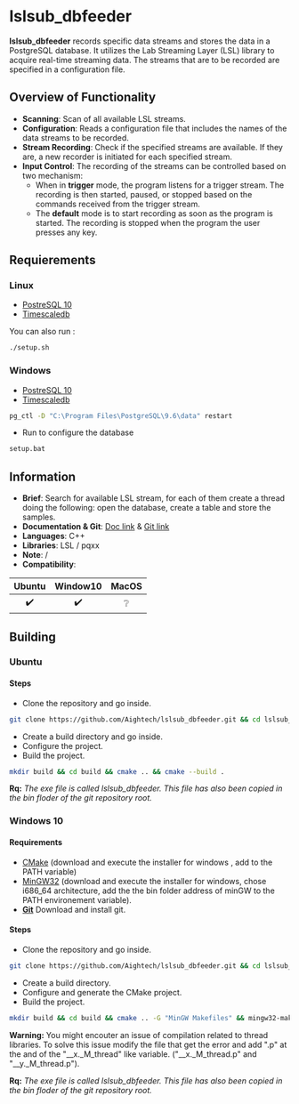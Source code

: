 # lslsub_dbfeeder

**lslsub_dbfeeder**  records specific data streams and stores the data in a PostgreSQL database. It utilizes the Lab Streaming Layer (LSL) library to acquire real-time streaming data. The streams that are to be recorded are specified in a configuration file.

## Overview of Functionality

- **Scanning**: Scan of all available LSL streams.
- **Configuration**: Reads a configuration file that includes the names of the data streams to be recorded.
- **Stream Recording**: Check if the specified streams are available. If they are, a new recorder is initiated for each specified stream.
- **Input Control**: The recording of the streams can be controlled based on two mechanism:
    - When in **trigger** mode, the program listens for a trigger stream. The recording is then started, paused, or stopped based on the commands received from the trigger stream.
    - The **default** mode is to start recording as soon as the program is started. The recording is stopped when the program the user presses any key.

## Requierements
### Linux
- [PostreSQL 10](https://www.postgresql.org/download)
- [Timescaledb](https://docs.timescale.com/v0.9/getting-started/installation/linux/installation-apt-ubuntu)

You can also run :
```bash
./setup.sh
```

### Windows
- [PostreSQL 10](https://www.postgresql.org/download/windows/)
- [Timescaledb](https://docs.timescale.com/v0.9/getting-started/installation/windows/installation-windows)
```bash 
pg_ctl -D "C:\Program Files\PostgreSQL\9.6\data" restart
```
- Run to configure the database
```bash
setup.bat
```

## Information
- **Brief**: Search for available LSL stream, for each of them create a thread doing the following: open the database, create a table and store the samples.
- **Documentation & Git**: [Doc link](https://aightech.github.io/lslsub_dbfeeder/html/index.html) & [Git link](https://github.com/Aightech/lslsub_dbfeeder)
- **Languages**: C++
- **Libraries**: LSL / pqxx
- **Note**: /
- **Compatibility**:

| Ubuntu           | Window10         | MacOS            |
|:----------------:|:----------------:|:----------------:|
|:heavy_check_mark:|:heavy_check_mark:|:grey_question:   |


## Building
### Ubuntu
#### Steps
- Clone the repository and go inside.
```bash
git clone https://github.com/Aightech/lslsub_dbfeeder.git && cd lslsub_dbfeeder
```
- Create a build directory and go inside.
- Configure the project.
- Build the project.
```bash
mkdir build && cd build && cmake .. && cmake --build .
```

**Rq:** *The exe file is called lslsub_dbfeeder. This file has also been copied in the bin floder of the git repository root.*

### Windows 10
#### **Requirements**
- [CMake](https://cmake.org/download/) (download and execute the installer for windows , add to the PATH variable)
- [MinGW32](https://sourceforge.net/projects/mingw-w64/) (download and execute the installer for windows, chose i686_64 architecture, add the the bin folder address of minGW to the PATH environement variable).
- [**Git**](https://git-for-windows.github.io/) Download and install git.
#### Steps
- Clone the repository and go inside.
```bash
git clone https://github.com/Aightech/lslsub_dbfeeder.git && cd lslsub_dbfeeder
```
- Create a build directory.
- Configure and generate the CMake project.
- Build the project.
```bash
mkdir build && cd build && cmake .. -G "MinGW Makefiles" && mingw32-make
```
**Warning:** You might encouter an issue of compilation related to thread libraries. To solve this issue modify the file that get the error and add ".p" at the and of the "__x._M_thread" like variable. ("__x._M_thread.p" and "__y._M_thread.p").

**Rq:** *The exe file is called lslsub_dbfeeder. This file has also been copied in the bin floder of the git repository root.*
